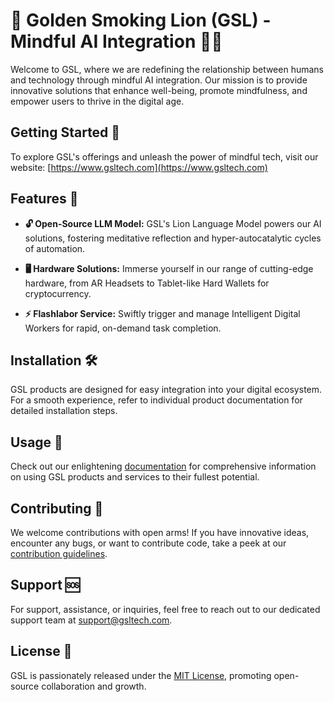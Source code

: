 # 🦁 Golden Smoking Lion (GSL) - Mindful AI Integration 🧠💡

Welcome to GSL, where we are redefining the relationship between humans and technology through mindful AI integration. Our mission is to provide innovative solutions that enhance well-being, promote mindfulness, and empower users to thrive in the digital age.

## Getting Started 🚀

To explore GSL's offerings and unleash the power of mindful tech, visit our website: [https://www.gsltech.com](https://www.gsltech.com)

## Features 🌟

- **🔓 Open-Source LLM Model:** GSL's Lion Language Model powers our AI solutions, fostering meditative reflection and hyper-autocatalytic cycles of automation.
  
- **🖥️ Hardware Solutions:** Immerse yourself in our range of cutting-edge hardware, from AR Headsets to Tablet-like Hard Wallets for cryptocurrency.

- **⚡ Flashlabor Service:** Swiftly trigger and manage Intelligent Digital Workers for rapid, on-demand task completion.

## Installation 🛠️

GSL products are designed for easy integration into your digital ecosystem. For a smooth experience, refer to individual product documentation for detailed installation steps.

## Usage 📘

Check out our enlightening [documentation](https://docs.gsltech.com) for comprehensive information on using GSL products and services to their fullest potential.

## Contributing 🤝

We welcome contributions with open arms! If you have innovative ideas, encounter any bugs, or want to contribute code, take a peek at our [contribution guidelines](CONTRIBUTING.md).

## Support 🆘

For support, assistance, or inquiries, feel free to reach out to our dedicated support team at support@gsltech.com.

## License 📄

GSL is passionately released under the [MIT License](LICENSE.md), promoting open-source collaboration and growth.